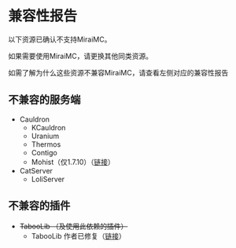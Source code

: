 # 兼容性报告

以下资源已确认不支持MiraiMC。

如果需要使用MiraiMC，请更换其他同类资源。

如需了解为什么这些资源不兼容MiraiMC，请查看左侧对应的兼容性报告

## 不兼容的服务端 <a href="#server" id="server"></a>

* Cauldron
  * KCauldron
  * Uranium
  * Thermos
  * Contigo
  * Mohist（仅1.7.10）（[链接](https://github.com/DreamVoid/MiraiMC/issues/46)）
* CatServer
  * LoliServer

## 不兼容的插件 <a href="#plugin" id="plugin"></a>

* ~~TabooLib （及使用此依赖的插件）~~
  * TabooLib 作者已修复（[链接](https://github.com/TabooLib/TabooLib/issues/176)）
